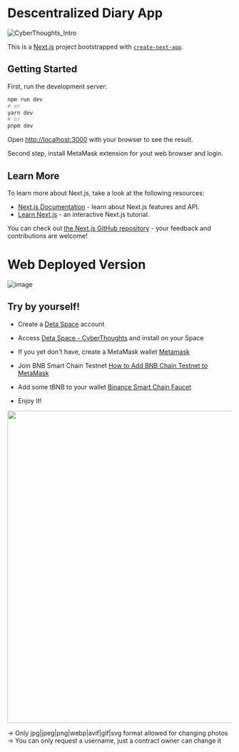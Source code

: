 # Descentralized Diary App 

![CyberThoughts_Intro](https://github.com/Btwo2/Web3Dapp/assets/110456965/341cde19-7bc3-4a4f-8430-2a9650fe6386)

This is a [Next.js](https://nextjs.org/) project bootstrapped with [`create-next-app`](https://github.com/vercel/next.js/tree/canary/packages/create-next-app).

## Getting Started

First, run the development server:

```bash
npm run dev
# or
yarn dev
# or
pnpm dev
```

Open [http://localhost:3000](http://localhost:3000) with your browser to see the result.

Second step, install MetaMask extension for yout web browser and login.

## Learn More

To learn more about Next.js, take a look at the following resources:

- [Next.js Documentation](https://nextjs.org/docs) - learn about Next.js features and API.
- [Learn Next.js](https://nextjs.org/learn) - an interactive Next.js tutorial.

You can check out [the Next.js GitHub repository](https://github.com/vercel/next.js/) - your feedback and contributions are welcome!

# Web Deployed Version

![image](https://github.com/Btwo2/Web3Dapp/assets/110456965/c68a51a8-8bc5-4b1a-a5b6-5f5e55a8b077)

## Try by yourself!

- Create a [Deta Space](https://deta.space/) account

- Access [Deta Space - CyberThoughts](https://deta.space/discovery/r/bsua4ptrgftbxpan) and install on your Space

- If you yet don't have, create a MetaMask wallet [Metamask](https://metamask.io/)
  
- Join BNB Smart Chain Testnet [How to Add BNB Chain Testnet to MetaMask](https://www.datawallet.com/crypto/add-binance-chain-testnet-to-metamask)

- Add some tBNB to your wallet [Binance Smart Chain Faucet](https://testnet.bnbchain.org/faucet-smart)

- Enjoy It!
  
<p align=center>
  <img width=700 src="https://github.com/Btwo2/Web3Dapp/assets/110456965/226364f3-20de-40f3-a6c9-5b0d37291e6e)" />
</p>

-> Only jpg|jpeg|png|webp|avif|gif|svg format allowed for changing photos
-> You can only request a username, just a contract owner can change it
